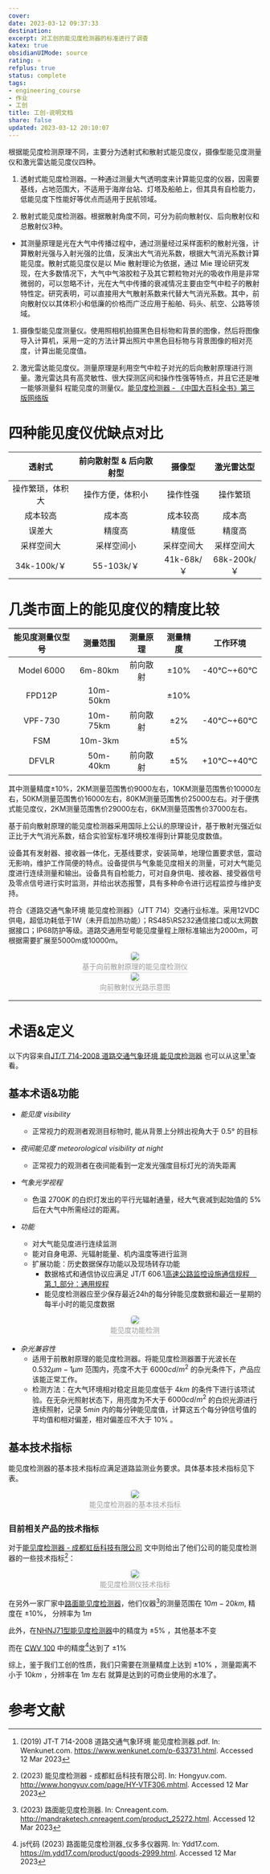 ```yaml
---
cover: 
date: 2023-03-12 09:37:33
destination: 
excerpt: 对工创的能见度检测器的标准进行了调查
katex: true
obsidianUIMode: source
rating: ⭐
refplus: true
status: complete
tags:  
- engineering_course
- 作业
- 工创
title: 工创-说明文档
share: false
updated: 2023-03-12 20:10:07
---
```

根据能见度检测原理不同，主要分为透射式和散射式能见度仪，摄像型能见度测量仪和激光雷达能见度仪四种。
1. 透射式能见度检测器。一种通过测量大气透明度来计算能见度的仪器，因需要基线，占地范围大，不适用于海岸台站、灯塔及船舶上，但其具有自检能力，低能见度下性能好等优点而适用于民航领域。

2. 散射式能见度检测器。根据散射角度不同，可分为前向散射仪、后向散射仪和总散射仪3种。
- 其测量原理是光在大气中传播过程中，通过测量经过采样面积的散射光强，计算散射光强与入射光强的比值，反演出大气消光系数，根据大气消光系数计算能见度。散射式能见度仪是以 Mie 散射理论为依据，通过 Mie 理论研究发现，在大多数情况下，大气中气溶胶粒子及其它颗粒物对光的吸收作用是非常微弱的，可以忽略不计，光在大气中传播的衰减情况主要由空气中粒子的散射特性定。研究表明，可以直接用大气散射系数来代替大气消光系数。其中，前向散射仪以其体积小和低廉的价格而广泛应用于船舶、码头、航空、公路等领域。

1. 摄像型能见度测量仪。使用照相机拍摄黑色目标物和背景的图像，然后将图像导入计算机，采用一定的方法计算出照片中黑色目标物与背景图像的相对亮度，计算出能见度值。

2. 激光雷达能见度仪。测量原理是利用空气中粒子对光的后向散射原理进行测量。激光雷达具有高灵敏性、很大探测区间和操作性强等特点，并且它还是唯一能够测量斜 程能见度的测量仪。[能见度检测器 - 《中国大百科全书》第三版网络版](https://www.zgbk.com/ecph/words?SiteID=1&ID=118470&Type=bkzyb)
# 四种能见度仪优缺点对比
| 透射式 | 前向散射型 & 后向散射型 |摄像型 | 激光雷达型 |
|:---:|:---:|:---:|:---:|
| 操作繁琐，体积大 | 操作方便，体积小 | 操作性强 | 操作繁琐 |
| 成本较高 | 成本高 | 成本较高 | 成本高 |
| 误差大 | 精度高 | 精度低 | 精度高 |
| 采样空间大 | 采样空间小 | 采样空间大 | 采样空间大 |
| 34k-100k/￥ | 55-103k/￥ | 41k-68k/￥ | 68k-200k/￥ |

# 几类市面上的能见度仪的精度比较

| 能见度测量仪型号 | 测量范围 | 测量原理 | 测量精度 | 工作环境 |
| :--------------: | :------: | :------: | :------: | :---------: |
| Model 6000 | 6m-80km | 前向散射 | ±10% | -40°C~+60°C |
| FPD12P | 10m-50km | |   ±10% |             |
| VPF-730 | 10m-75km | 前向散射 | ±2% | -40°C~+60°C |
| FSM | 10m-3km |          | ±5% |             |
| DFVLR | 50m-40km | 前向散射 | ±5% | +10°C~+40°C |

其中测量精度±10%，2KM测量范围售价9000左右，10KM测量范围售价10000左右，50KM测量范围售价16000左右，80KM测量范围售价25000左右。对于便携式能见度仪，2KM测量范围售价29000左右，6KM测量范围售价37000左右。


基于前向散射原理的能见度检测器采用国际上公认的原理设计，基于散射光强近似正比于大气消光系数，结合实验室标准环境校准得到计算能见度数值。

设备其有发射器、接收器一体化，无基线要求，安装简单，地理位置要求低，震动无影响，维护工作简便的特点。设备提供与气象能见度相关的测量，可对大气能见度进行连续测量和输出。设备具有自检能力，可对自身供电、接收器、接受器信号及零点信号进行实时监测，并给出状态报警，具有多种命令进行远程监控与维护支持。

符合《道路交通气象环境 能见度检测器》（JTT 714）交通行业标准。采用12VDC供电，超低功耗低于1W（未开启加热功能）；RS485\RS232通信接口或以太网数据接口；IP68防护等级。道路交通用型号能见度量程上限标准输出为2000m，可根据需要扩展至5000m或10000m。

<center>
    <img style="border-radius: 0.3125em;
    box-shadow: 0 2px 4px 0 rgba(34,36,38,.12),0 2px 10px 0 rgba(34,36,38,.08);"
    src="https://search.pstatic.net/common?src=https://i.imgur.com/GmEaqQ2.png">
    <br>
    <div style="color:orange; border-bottom: 1px solid #d9d9d9;
    display: inline-block;
    color: #999;
    padding: 2px;">基于向前散射原理的能见度检测仪
    </div>
</center>


<center>
    <img style="border-radius: 0.3125em;
    box-shadow: 0 2px 4px 0 rgba(34,36,38,.12),0 2px 10px 0 rgba(34,36,38,.08);"
    src="https://search.pstatic.net/common?src=https://i.imgur.com/wVo0b4t.png">
    <br>
    <div style="color:orange; border-bottom: 1px solid #d9d9d9;
    display: inline-block;
    color: #999;
    padding: 2px;">向前散射仪光路示意图
    </div>
</center>


***

# 术语&定义
以下内容来自[JT/T 714-2008 道路交通气象环境 能见度检测器](https://data.gcbz.org/data/content/JT%20T%20714-2008%20%E9%81%93%E8%B7%AF%E4%BA%A4%E9%80%9A%E6%B0%94%E8%B1%A1%E7%8E%AF%E5%A2%83%20%E8%83%BD%E8%A7%81%E5%BA%A6%E6%A3%80%E6%B5%8B%E5%99%A8.pdf?st=_0y2A_0rUf03mqDoP0NDHw&e=1678605122) 也可以从这里[^1]查看。

## 基本术语&功能

- *能见度 visibility*
    - 正常视力的观测者观测目标物时, 能从背景上分辨出视角大于 $0.5°$ 的目标

- *夜间能见度 meteorological visibility at night*
    - 正常视力的观测者在夜间能看到一定发光强度目标灯光的消失距离

- *气象光学视程*
    - 色温 $2700K$ 的白炽灯发出的平行光辐射通量，经大气衰减到起始值的 $5\%$ 后在大气中所需经过的距离。

- *功能*
    - 对大气能见度进行连续监测
    - 能对自身电源、光辐射能量、机内温度等进行监测
    - 扩展功能：历史数据保存功能以及现场转存功能
        - 数据格式和通信协议应满足 JT/T 606.1[高速公路监控设施通信规程　第_1_部分：通用规程](http://jtst.mot.gov.cn/hb/search/stdHBDetailed?id=07d3ff905e53a98d8dd3f5d6fe155a6a "高速公路监控设施通信规程　第1部分：通用规程")
        - 能见度检测器应至少保存最近24h的每分钟能见度数据和最近一星期的每半小时的能见度数据

<center>
   <img style="border-radius: 0.3125em;
    box-shadow: 0 2px 4px 0 rgba(34,36,38,.12),0 2px 10px 0 rgba(34,36,38,.08);"
    src="https://search.pstatic.net/common?src=https://i.imgur.com/8n7AQnc.png">
    <br>
    <div style="color:orange; border-bottom: 1px solid #d9d9d9;
    display: inline-block;
    color: #999;
    padding: 2px;">能见度功能检测
    </div>
</center>


- *杂光兼容性*
    - 适用于前散射原理的能见度检测器。将能见度检测器置于光波长在 $0.532\mu m -1 \mu m$ 范围内，亮度不大于 $6000 cd / m^2$ 的杂光条件下，产品应该能正常工作。
    - 检测方法：在大气环境相对稳定且能见度低于 $4km$ 的条件下进行该项试验。在无杂光照射状态下，用亮度为不大于 $6000 cd / m^2$ 的白炽光源进行连续照射，记录 $5min$ 内的每分钟能见度值，计算这五个每分钟信号值的平均值和相对偏差，相对偏差应不大于 $10\%$ 。


## 基本技术指标
能见度检测器的基本技术指标应满足道路监测业务要求。具体基本技术指标见下表。

<center>
    <img style="border-radius: 0.3125em;
    box-shadow: 0 2px 4px 0 rgba(34,36,38,.12),0 2px 10px 0 rgba(34,36,38,.08);"
    src="https://search.pstatic.net/common?src=https://i.imgur.com/0GFCJHa.png">
    <br>
    <div style="color:orange; border-bottom: 1px solid #d9d9d9;
    display: inline-block;
    color: #999;
    padding: 2px;">能见度检测器的基本技术指标
    </div>
</center>


### 目前相关产品的技术指标

对于[能见度检测器 - 成都虹岳科技有限公司](http://www.hongyuv.com/page/HY-VTF306.mhtml) 文中则给出了他们公司的能见度检测器的一些技术指标[^2]：
<center>
    <img style="border-radius: 0.3125em;
    box-shadow: 0 2px 4px 0 rgba(34,36,38,.12),0 2px 10px 0 rgba(34,36,38,.08);"
    src="http://www.hongyuv.com/file.php?f=201910/f_d69fe73bf56213cf73213ebf29bde586&t=png&o=&s=&v=1571192385">
    <br>
    <div style="color:orange; border-bottom: 1px solid #d9d9d9;
    display: inline-block;
    color: #999;
    padding: 2px;">能见度检测仪技术指标
    </div>
</center>

在另外一家厂家中[路面能见度检测器](http://mandraketech.cnreagent.com/product_25272.html)，他们仪器[^3]的测量范围在 $10m -20km$, 精度在 $\pm 10 \%$， 分辨率为 $1m$ 

此外，在[NHNJ71型能见度检测器](http://www.nengh.com/ProductsStd_375.html)中的精度为 $\pm 5 \%$ ，其他基本不变

而在 [CWV 100](https://m.ydd17.com/product/goods-2999.html) 中的精度[^4]达到了 $\pm 1\%$ 

综上，鉴于我们工创的性质，我们只需要在测量精度上达到 $\pm 10\%$ ，测量距离不小于 $10km$ ，分辨率在 $1 m$ 左右 就算是达到的可商业使用的水准了。


# 参考文献

[^1]: (2019) JT-T 714-2008 道路交通气象环境 能见度检测器.pdf. In: Wenkunet.com. https://www.wenkunet.com/p-633731.html. Accessed 12 Mar 2023
[^2]: (2023) 能见度检测器 - 成都虹岳科技有限公司. In: Hongyuv.com. http://www.hongyuv.com/page/HY-VTF306.mhtml. Accessed 12 Mar 2023
[^3]: (2023) 路面能见度检测器. In: Cnreagent.com. http://mandraketech.cnreagent.com/product_25272.html. Accessed 12 Mar 2023
[^4]: js代码 (2023) 路面能见度检测器_仪多多仪器网. In: Ydd17.com. https://m.ydd17.com/product/goods-2999.html. Accessed 12 Mar 2023